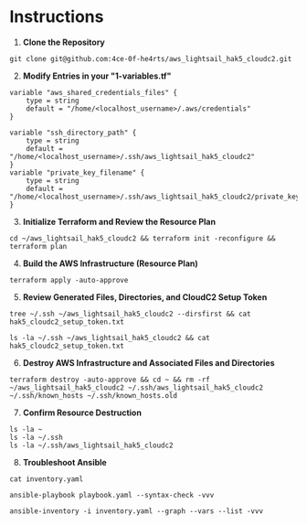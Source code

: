# **Instructions**

1. **Clone the Repository**
```
git clone git@github.com:4ce-0f-he4rts/aws_lightsail_hak5_cloudc2.git
```
2. **Modify Entries in your "1-variables.tf"**
```
variable "aws_shared_credentials_files" {
    type = string
    default = "/home/<localhost_username>/.aws/credentials"
}
```
```
variable "ssh_directory_path" {
    type = string 
    default = "/home/<localhost_username>/.ssh/aws_lightsail_hak5_cloudc2"
}
variable "private_key_filename" {
    type = string
    default = "/home/<localhost_username>/.ssh/aws_lightsail_hak5_cloudc2/private_key_openssh"
}
```
3. **Initialize Terraform and Review the Resource Plan**
```
cd ~/aws_lightsail_hak5_cloudc2 && terraform init -reconfigure && terraform plan
```
4. **Build the AWS Infrastructure (Resource Plan)**
```
terraform apply -auto-approve
``` 
5. **Review Generated Files, Directories, and CloudC2 Setup Token**
```
tree ~/.ssh ~/aws_lightsail_hak5_cloudc2 --dirsfirst && cat hak5_cloudc2_setup_token.txt
```
```
ls -la ~/.ssh ~/aws_lightsail_hak5_cloudc2 && cat hak5_cloudc2_setup_token.txt
```
6. **Destroy AWS Infrastructure and Associated Files and Directories**
```
terraform destroy -auto-approve && cd ~ && rm -rf ~/aws_lightsail_hak5_cloudc2 ~/.ssh/aws_lightsail_hak5_cloudc2 ~/.ssh/known_hosts ~/.ssh/known_hosts.old
```
7. **Confirm Resource Destruction**
```
ls -la ~
ls -la ~/.ssh
ls -la ~/.ssh/aws_lightsail_hak5_cloudc2
```
8. **Troubleshoot Ansible**
```
cat inventory.yaml
```
```
ansible-playbook playbook.yaml --syntax-check -vvv
```
```
ansible-inventory -i inventory.yaml --graph --vars --list -vvv
```

